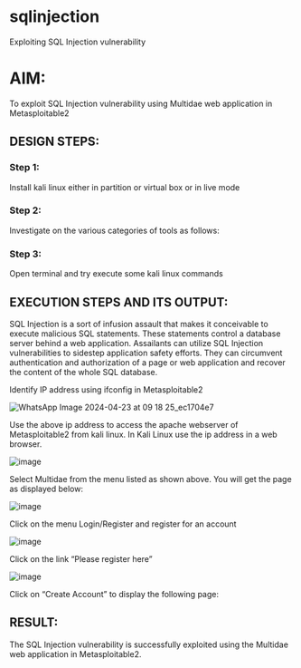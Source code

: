 # sqlinjection
Exploiting SQL Injection vulnerability

# AIM:
To exploit SQL Injection vulnerability using Multidae web application in Metasploitable2

## DESIGN STEPS:

### Step 1:

Install kali linux either in partition or virtual box or in live mode


### Step 2:

Investigate on the various categories of tools as follows:

### Step 3:

Open terminal and try execute some kali linux commands

## EXECUTION STEPS AND ITS OUTPUT:
SQL Injection is a sort of infusion assault that makes it conceivable to execute malicious SQL statements. These statements control a database server behind a web application. Assailants can utilize SQL Injection vulnerabilities to sidestep application safety efforts. They can circumvent authentication and authorization of a page or web application and recover the content of the whole SQL database. 

Identify IP address using ifconfig in Metasploitable2

![WhatsApp Image 2024-04-23 at 09 18 25_ec1704e7](https://github.com/Darkwebnew/sqlinjection/assets/143114486/2c2b4a86-e6f7-4a98-b6ec-2c9faf406e37)

Use the above ip address to access the apache webserver of Metasploitable2 from kali linux. In Kali Linux use the ip address in a web browser.

![image](https://github.com/Darkwebnew/sqlinjection/assets/143114486/4c8abdb8-4735-4cac-8f15-4236eee3dac3)

Select Multidae from the menu listed as shown above. You will get the page as displayed below:

![image](https://github.com/Darkwebnew/sqlinjection/assets/143114486/6e8dbd04-1af0-4274-98c2-ebef406f3f2e)

Click on the menu Login/Register and register for an account

![image](https://github.com/Darkwebnew/sqlinjection/assets/143114486/7b6f5ebe-75b8-4237-b213-ff2726da6054)

Click on the link “Please register here”

![image](https://github.com/Darkwebnew/sqlinjection/assets/143114486/c57558b6-27b6-417a-afee-06192d88fdf3)

Click on “Create Account” to display the following page:


## RESULT:
The SQL Injection vulnerability is successfully exploited using the Multidae web application in Metasploitable2.

